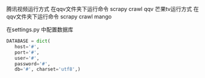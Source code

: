 腾讯视频运行方式 在qqv文件夹下运行命令 scrapy crawl qqv
芒果tv运行方式 在qqv文件夹下运行命令 scrapy crawl mango

在settings.py 中配置数据库
```python
DATABASE = dict(
   host='#',
   port='#',
   user='#',
   password='#',
   db='#', charset='utf8',)

```


